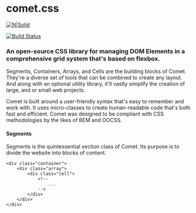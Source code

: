 # comet.css

[![N|Solid](https://cldup.com/dTxpPi9lDf.thumb.png)](https://nodesource.com/products/nsolid)

[![Build Status](https://travis-ci.org/joemccann/dillinger.svg?branch=master)](https://travis-ci.org/joemccann/dillinger)

### An open-source CSS library for managing DOM Elements in a comprehensive grid system that's based on flexbox.

Segments, Containers, Arrays, and Cells are the building blocks of Comet. They're a diverse set of tools that can be combined to create any layout. And along with an optional utility library, it'll vastly simplify the creation of large, and or small web projects.

Comet is built around a user-friendly syntax that's easy to remember and work with. It uses micro-classes to create human-readable code that's both fast and efficient. Comet was designed to be compliant with CSS methodologies by the likes of BEM and OOCSS.

#### Segments

Segments is the quintessential section class of Comet. Its purpose is to divide the website into blocks of content.

    <div class="container">
        <div class="array">
            <div class="cell">
                <!--
                    ...
                -->
            </div>
        </div>
    </div>
